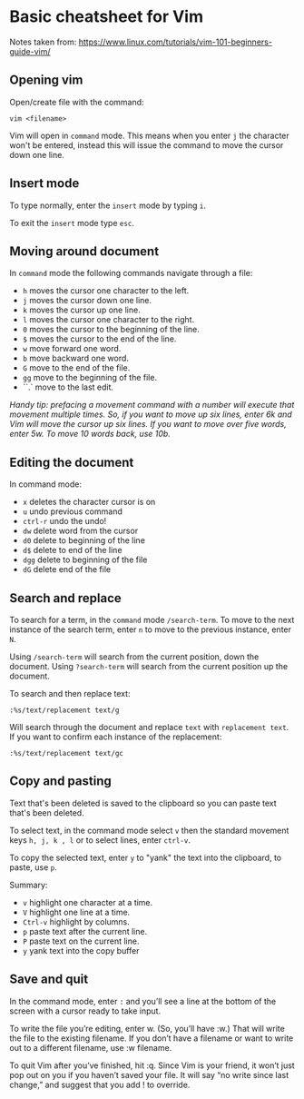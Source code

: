 # Basic cheatsheet for Vim

Notes taken from: https://www.linux.com/tutorials/vim-101-beginners-guide-vim/

## Opening vim

Open/create file with the command:

```
vim <filename>
```
Vim will open in `command` mode. This means when you enter `j` the character won't be entered, instead this will issue the command to move the cursor down one line.

## Insert mode

To type normally, enter the `insert` mode by typing `i`.

To exit the `insert` mode type `esc`.

## Moving around document

In `command` mode the following commands navigate through a file:

* `h` moves the cursor one character to the left.
* `j` moves the cursor down one line.
* `k` moves the cursor up one line.
* `l` moves the cursor one character to the right.
* `0` moves the cursor to the beginning of the line.
* `$` moves the cursor to the end of the line.
* `w` move forward one word.
* `b` move backward one word.
* `G` move to the end of the file.
* `gg` move to the beginning of the file.
* ``.` move to the last edit.

*Handy tip: prefacing a movement command with a number will execute that movement multiple times. So, if you want to move up six lines, enter 6k and Vim will move the cursor up six lines. If you want to move over five words, enter 5w. To move 10 words back, use 10b.*

## Editing the document

In command mode:

* `x` deletes the character cursor is on
* `u` undo previous command
* `ctrl-r` undo the undo!
* `dw` delete word from the cursor
* `d0` delete to beginning of the line
* `d$` delete to end of the line
* `dgg` delete to beginning of the file
* `dG` delete end of the file

## Search and replace

To search for a term, in the `command` mode `/search-term`. To move to the next instance of the search term, enter `n` to move to the previous instance, enter `N`. 

Using `/search-term` will search from the current position, down the document. Using `?search-term` will search from the current position up the document. 

To search and then replace text:
```
:%s/text/replacement text/g
```
Will search through the document and replace `text` with `replacement text`. If you want to confirm each instance of the replacement:
```
:%s/text/replacement text/gc
```
## Copy and pasting

Text that's been deleted is saved to the clipboard so you can paste text that's been deleted. 

To select text, in the command mode select `v` then the standard movement keys `h, j, k , l` or to select lines, enter `ctrl-v`.

To copy the selected text, enter `y` to "yank" the text into the clipboard, to paste, use `p`.

Summary:

* `v` highlight one character at a time.
* `V` highlight one line at a time.
* `Ctrl-v` highlight by columns.
* `p` paste text after the current line.
* `P` paste text on the current line.
* `y` yank text into the copy buffer

## Save and quit

In the command mode, enter `:` and you’ll see a line at the bottom of the screen with a cursor ready to take input.

To write the file you’re editing, enter w. (So, you’ll have :w.) That will write the file to the existing filename. If you don’t have a filename or want to write out to a different filename, use :w filename.

To quit Vim after you’ve finished, hit :q. Since Vim is your friend, it won’t just pop out on you if you haven’t saved your file. It will say “no write since last change,” and suggest that you add ! to override.



